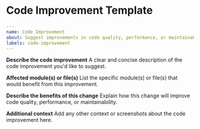 # Code Improvement Template

```yaml
---
name: Code Improvement
about: Suggest improvements in code quality, performance, or maintainability
labels: code-improvement
---
```

**Describe the code improvement**
A clear and concise description of the code improvement you'd like to suggest.

**Affected module(s) or file(s)**
List the specific module(s) or file(s) that would benefit from this improvement.

**Describe the benefits of this change**
Explain how this change will improve code quality, performance, or maintainability.

**Additional context**
Add any other context or screenshots about the code improvement here.
